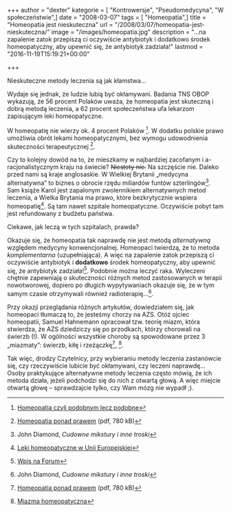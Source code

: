 +++
author = "dexter"
kategorie = [ "Kontrowersje", "Pseudomedycyna", "W społeczeństwie",]
date = "2008-03-07"
tags = [ "Homeopatia",]
title = "Homeopatia jest nieskuteczna"
url = "/2008/03/07/homeopatia-jest-nieskuteczna/"
image = "/images/homeopatia.jpg"
description = "…na zapalenie zatok przepiszą ci oczywiście antybiotyk i dodatkowo środek homeopatyczny, aby upewnić się, że antybiotyk zadziała!"
lastmod = "2016-11-19T15:19:21+00:00"

+++

Nieskuteczne metody leczenia są jak kłamstwa&#8230;

Wydaje się jednak, że ludzie lubią być okłamywani. Badania TNS OBOP wykazują, że
56 procent Polaków uważa, że homeopatia jest skuteczną i dobrą metodą leczenia,
a 62 procent społeczeństwa ufa lekarzom zapisującym leki homeopatyczne.

<!--more-->

W homeopatię nie wierzy ok. 4 procent Polaków [^1]. W dodatku polskie prawo
umożliwia obrót lekami homeopatycznymi, bez wymogu udowodnienia skuteczności
terapeutycznej [^2].

Czy to kolejny dowód na to, że mieszkamy w najbardziej zacofanym i
a-racjonalistycznym kraju na świecie? <del>Niestety nie.</del> Na szczęście nie.
Daleko przed nami są kraje anglosaskie. W Wielkiej Brytanii &#8222;medycyna
alternatywna&#8221; to biznes o obrocie rzędu miliardów funtów szterlingów[^3].
Sam książe Karol jest zapalonym zwolennikiem alternatywnych metod leczenia, a
Wielka Brytania ma prawo, które bezkrytycznie wspiera homeopatię[^4]. Są tam
nawet szpitale homeopatyczne. Oczywiście pobyt tam jest refundowany z budżetu
państwa.

Ciekawe, jak leczą w tych szpitalach, prawda?

Okazuje się, że homeopatia tak naprawdę nie jest metodą _alternatywną_ względem
medycyny konwencjonalnej. Homeopaci twierdzą, że to metoda _komplementarna_
(uzupełniająca). A więc na zapalenie zatok przepiszą ci oczywiście antybiotyk i
**dodatkowo** środek homeopatyczny, aby upewnić się, że antybiotyk
zadziała![^5]. Podobnie można leczyć raka. Wyleczeni chętnie zapewniają o
skuteczności różnych metod zastosowanych w terapii nowotworowej, dopiero po
długich wypytywaniach okazuje się, że w tym samym czasie otrzymywali również
radioterapię&#8230;[^3].

Przy okazji przeglądania różnych artykułów, dowiedziałem się, jak homeopaci
tłumaczą to, że jesteśmy chorzy na AZS. Otóż ojciec homeopatii, Samuel Hahnemann
opracował tzw. teorię miazm, która stwierdza, że AZS dziedziczy się po
przodkach, którzy chorowali na świerzb (!). W ogólności wszystkie choroby są
spowodowane przez 3 &#8222;miazmaty&#8221;: świerzb, kiłę i rzeżączkę[^2], [^6].

Tak więc, drodzy Czytelnicy, przy wybieraniu metody leczenia zastanówcie się,
czy rzeczywiście lubicie być okłamywani, czy leczeni naprawdę&#8230; Osoby
praktykujące alternatywne metody leczenia często mówią, że ich metoda działa,
jeżeli podchodzi się do nich z otwartą głową. A więc miejcie otwartą głowę
&#8211; sprawdzajcie tylko, czy Wam mózg nie wypadł ;).

  [^1]: [Homeopatia czyli podobnym lecz podobne][ref1] 
  [^2]: [Homeopatia ponad prawem][ref2] (pdf, 780 kB)
  [^3]: John Diamond, _Cudowne mikstury i inne troski_
  [^4]: [Leki homeopatyczne w Unii Europejskiej][ref4]
  [^5]: [Wpis na Forum][ref5]
  [^6]: [Miazma homeopatyczna][ref6]

 [ref1]: https://web.archive.org/web/20080415200136/http://www.informacje.farmacja.pl/rec-act-wiecej-id-5417.html
 [ref2]: https://web.archive.org/web/20080415200136/http://www.sluzbazdrowia.com.pl/pdf/3556_raport-homeopatia.pdf
 [ref4]: https://web.archive.org/web/20080415200136/http://www.homeoterapia.pl/lekarze/homeopatia_ue2.htm
 [ref5]: http://www.atopowe-zapalenie.pl/forum/viewtopic.php?p=70312#70312
 [ref6]: http://pl.wikipedia.org/wiki/Miazma_homeopatyczna
